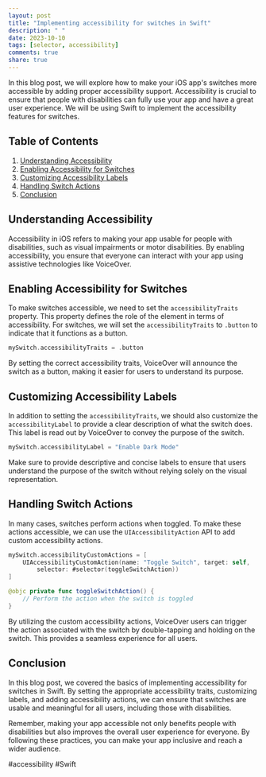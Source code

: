 ```yaml
---
layout: post
title: "Implementing accessibility for switches in Swift"
description: " "
date: 2023-10-10
tags: [selector, accessibility]
comments: true
share: true
---
```


In this blog post, we will explore how to make your iOS app's switches more accessible by adding proper accessibility support. Accessibility is crucial to ensure that people with disabilities can fully use your app and have a great user experience. We will be using Swift to implement the accessibility features for switches.

## Table of Contents
1. [Understanding Accessibility](#understanding-accessibility)
2. [Enabling Accessibility for Switches](#enabling-accessibility-for-switches)
3. [Customizing Accessibility Labels](#customizing-accessibility-labels)
4. [Handling Switch Actions](#handling-switch-actions)
5. [Conclusion](#conclusion)

## Understanding Accessibility
Accessibility in iOS refers to making your app usable for people with disabilities, such as visual impairments or motor disabilities. By enabling accessibility, you ensure that everyone can interact with your app using assistive technologies like VoiceOver.

## Enabling Accessibility for Switches
To make switches accessible, we need to set the `accessibilityTraits` property. This property defines the role of the element in terms of accessibility. For switches, we will set the `accessibilityTraits` to `.button` to indicate that it functions as a button.

```swift
mySwitch.accessibilityTraits = .button
```

By setting the correct accessibility traits, VoiceOver will announce the switch as a button, making it easier for users to understand its purpose.

## Customizing Accessibility Labels
In addition to setting the `accessibilityTraits`, we should also customize the `accessibilityLabel` to provide a clear description of what the switch does. This label is read out by VoiceOver to convey the purpose of the switch.

```swift
mySwitch.accessibilityLabel = "Enable Dark Mode"
```

Make sure to provide descriptive and concise labels to ensure that users understand the purpose of the switch without relying solely on the visual representation.

## Handling Switch Actions
In many cases, switches perform actions when toggled. To make these actions accessible, we can use the `UIAccessibilityAction` API to add custom accessibility actions.

```swift
mySwitch.accessibilityCustomActions = [
    UIAccessibilityCustomAction(name: "Toggle Switch", target: self,
        selector: #selector(toggleSwitchAction))
]

@objc private func toggleSwitchAction() {
    // Perform the action when the switch is toggled
}
```

By utilizing the custom accessibility actions, VoiceOver users can trigger the action associated with the switch by double-tapping and holding on the switch. This provides a seamless experience for all users.

## Conclusion
In this blog post, we covered the basics of implementing accessibility for switches in Swift. By setting the appropriate accessibility traits, customizing labels, and adding accessibility actions, we can ensure that switches are usable and meaningful for all users, including those with disabilities.

Remember, making your app accessible not only benefits people with disabilities but also improves the overall user experience for everyone. By following these practices, you can make your app inclusive and reach a wider audience.

#accessibility #Swift